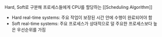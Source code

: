 Hard, Soft로 구분해 프로세스들에게 CPU를 할당하는 [[Scheduling Algorithm]]
+ Hard real-time systems: 주요 작업이 보장된 시간 안에 수행이 완료되어야 함
+ Soft real-time systems: 주요 프로세스가 상대적으로 덜 주요한 프로세스보다 높은 우선순위를 가짐